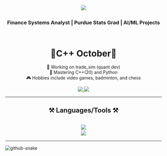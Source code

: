 <h1 align="center">
    <img src="https://readme-typing-svg.herokuapp.com/?font=Righteous&size=35&center=true&vCenter=true&width=500&height=70&duration=4000&lines=Hey+there!+👋;+I'm+Anish+Tiwari!;" />
</h1>
<h3 align="center">Finance Systems Analyst | Purdue Stats Grad | AI/ML Projects</h3>
<br/>
<div align="center">   

  
# 🎃C++ October🎃 
🌱 Working on trade_sim (quant dev)  
🧠 Mastering C++(20) and Python  
🎮 Hobbies include video games, badminton, and chess  
 </div>

  
<div align="center"> 
  <a href="mailto:anishtiwari425@gmail.com">
    <img src="https://img.shields.io/badge/Gmail-333333?style=for-the-badge&logo=gmail&logoColor=red" />
  </a>
  <a href="https://www.linkedin.com/in/anish-tiwari--/" target="_blank">
    <img src="https://img.shields.io/badge/LinkedIn-0077B5?style=for-the-badge&logo=linkedin&logoColor=white" target="_blank" />
  </a>
</div>
 <hr/>
<h2 align="center">⚒️ Languages/Tools ⚒️</h2>
<br/>
<div align="center">
  <img src="https://skillicons.dev/icons?i=cpp,python,r,lua,bash" /><br/>   
    <img src="https://skillicons.dev/icons?i=pytorch,arch,linux,neovim,vscode,github" />
<br/>    
</div>

<hr/>
<!--
<h2 align="center">⚡ Stats ⚡</h2>
<br>
<div align=center>
  <img width=390 src="https://streak-stats.demolab.com?user=Anish1337&theme=midnight-purple&border_radius=10" alt="streak stats"/>
</div>
<br/><br/>
--!>

<picture>
  <source media="(prefers-color-scheme: dark)" srcset="https://raw.githubusercontent.com/Anish1337/Anish1337/output/github-snake-dark.svg" />
  <source media="(prefers-color-scheme: light)" srcset="https://raw.githubusercontent.com/Anish1337/Anish1337/output/github-snake.svg" />
  <img alt="github-snake" src="https://raw.githubusercontent.com/tobiasmeyhoefer/tobiasmeyhoefer/output/github-snake.svg" />
</picture>  

<!-- Fix this later
![Chess Rating Trend](rating_trend.svg)
--!>
